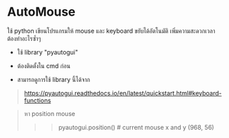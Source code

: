 # AutoMouse
ใช้ python เขียนโปรแกรมให้ mouse และ keyboard ขยับได้อัตโนมัติ เพิ่มความสะดวกเวลาต้องทำอะไรซ้ำๆ

- ใช้ library "pyautogui"

- ต้องติดตั้งใน cmd ก่อน

- สามารถดูการใช้ library นี้ได้จาก
>https://pyautogui.readthedocs.io/en/latest/quickstart.html#keyboard-functions

>หา position mouse 
>>> pyautogui.position()  # current mouse x and y
(968, 56)
